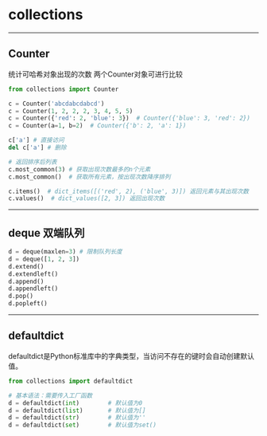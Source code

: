 # collections

---

## Counter

统计可哈希对象出现的次数
两个Counter对象可进行比较

```python
from collections import Counter

c = Counter('abcdabcdabcd')
c = Counter(1, 2, 2, 2, 3, 4, 5, 5)
c = Counter({'red': 2, 'blue': 3})  # Counter({'blue': 3, 'red': 2})
c = Counter(a=1, b=2)  # Counter({'b': 2, 'a': 1})

c['a'] # 直接访问
del c['a'] # 删除

# 返回排序后列表
c.most_common(3) # 获取出现次数最多的n个元素
c.most_common()  # 获取所有元素，按出现次数降序排列

c.items()  # dict_items([('red', 2), ('blue', 3)]) 返回元素与其出现次数
c.values()  # dict_values([2, 3]) 返回出现次数

```

---

## deque 双端队列

```python
d = deque(maxlen=3) # 限制队列长度
d = deque([1, 2, 3])
d.extend()
d.extendleft()
d.append()
d.appendleft()
d.pop()
d.popleft()
```

---

## defaultdict

defaultdict是Python标准库中的字典类型，当访问不存在的键时会自动创建默认值。

```python
from collections import defaultdict

# 基本语法：需要传入工厂函数
d = defaultdict(int)        # 默认值为0
d = defaultdict(list)       # 默认值为[]
d = defaultdict(str)        # 默认值为''
d = defaultdict(set)        # 默认值为set()
```
